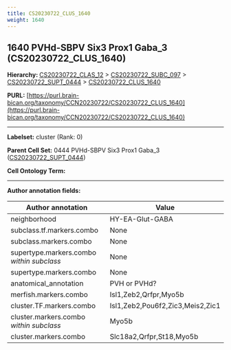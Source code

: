 ```yaml
---
title: CS20230722_CLUS_1640
weight: 1640
---
```

## 1640 PVHd-SBPV Six3 Prox1 Gaba_3 (CS20230722_CLUS_1640)
<b>Hierarchy: </b>
[CS20230722_CLAS_12](../CS20230722_CLAS_12) >
[CS20230722_SUBC_097](../CS20230722_SUBC_097) >
[CS20230722_SUPT_0444](../CS20230722_SUPT_0444) >
[CS20230722_CLUS_1640](../CS20230722_CLUS_1640)

**PURL:** [https://purl.brain-bican.org/taxonomy/CCN20230722/CS20230722_CLUS_1640](https://purl.brain-bican.org/taxonomy/CCN20230722/CS20230722_CLUS_1640)

---


**Labelset:** cluster (Rank: 0)

**Parent Cell Set:** 0444 PVHd-SBPV Six3 Prox1 Gaba_3 ([CS20230722_SUPT_0444](../CS20230722_SUPT_0444))



**Cell Ontology Term:** 

[MARKER GENES.]: #


---

[TRANSFERRED ANNOTATIONS.]: #


[AUTHOR ANNOTATION FIELDS.]: #


**Author annotation fields:**

| Author annotation | Value |
|-------------------|-------|
|neighborhood|HY-EA-Glut-GABA|
|subclass.tf.markers.combo|None|
|subclass.markers.combo|None|
|supertype.markers.combo _within subclass_|None|
|supertype.markers.combo|None|
|anatomical_annotation|PVH or PVHd?|
|merfish.markers.combo|Isl1,Zeb2,Qrfpr,Myo5b|
|cluster.TF.markers.combo|Isl1,Zeb2,Pou6f2,Zic3,Meis2,Zic1|
|cluster.markers.combo _within subclass_|Myo5b|
|cluster.markers.combo|Slc18a2,Qrfpr,St18,Myo5b|
